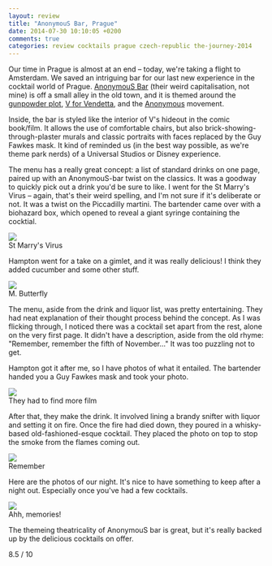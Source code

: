 ```yaml
---
layout: review
title: "AnonymouS Bar, Prague"
date: 2014-07-30 10:10:05 +0200
comments: true
categories: review cocktails prague czech-republic the-journey-2014
---
```


<div itemprop="description">

  <p>Our time in Prague is almost at an end – today, we're taking a flight to Amsterdam. We saved an intriguing bar for our last new experience in the cocktail world of Prague. <a href="http://www.anonymousbar.cz/cs"><span itemprop="itemreviewed">AnonymouS Bar</span></a> (their weird capitalisation, not mine) is off a small alley in the old town, and it is themed around the <a href="http://en.wikipedia.org/wiki/Gunpowder_Plot">gunpowder plot</a>, <a href="http://en.wikipedia.org/wiki/V_for_Vendetta">V for Vendetta</a>, and the <a href="http://en.wikipedia.org/wiki/Anonymous_(group)">Anonymous</a> movement.</p>

  <p>Inside, the bar is styled like the interior of V's hideout in the comic book/film. It allows the use of comfortable chairs, but also brick-showing-through-plaster murals and classic portraits with faces replaced by the Guy Fawkes mask. It kind of reminded us (in the best way possible, as we're theme park nerds) of a Universal Studios or Disney experience.</p>

  <p>The menu has a really great concept: a list of standard drinks on one page, paired up with an AnonymouS-bar twist on the classics. It was a goodway to quickly pick out a drink you'd be sure to like. I went for the St Marry's Virus – again, that's their weird spelling, and I'm not sure if it's deliberate or not. It was a twist on the Piccadilly martini. The bartender came over with a biohazard box, which opened to reveal a giant syringe containing the cocktial.</p>

  <div class="img">
    <a href="{{ root_url }}/images/the-journey/prague/cocktails/anon-st-marrys.jpg">
      <img src="/images/the-journey/prague/cocktails/anon-st-marrys.jpg">
    </a>
    <div class="alt">St Marry's Virus</div>
  </div>

  <p>Hampton went for a take on a gimlet, and it was really delicious! I think they added cucumber and some other stuff.</p>

  <div class="img">
    <a href="{{ root_url }}/images/the-journey/prague/cocktails/anon-butterfly.jpg">
      <img src="/images/the-journey/prague/cocktails/anon-butterfly.jpg">
    </a>
    <div class="alt">M. Butterfly</div>
  </div>

  <p>The menu, aside from the drink and liquor list, was pretty entertaining. They had neat explanation of their thought process behind the concept. As I was flicking through, I noticed there was a cocktail set apart from the rest, alone on the very first page. It didn't have a description, aside from the old rhyme: "Remember, remember the fifth of November..." It was too puzzling not to get.</p>

  <p>Hampton got it after me, so I have photos of what it entailed. The bartender handed you a Guy Fawkes mask and took your photo.</p>

  <div class="img">
    <a href="{{ root_url }}/images/the-journey/prague/cocktails/anon-photo.jpg">
      <img src="/images/the-journey/prague/cocktails/anon-photo.jpg">
    </a>
    <div class="alt">They had to find more film</div>
  </div>

  <p>After that, they make the drink. It involved lining a brandy snifter with liquor and setting it on fire. Once the fire had died down, they poured in a whisky-based old-fashioned-esque cocktail. They placed the photo on top to stop the smoke from the flames coming out.</p>

  <div class="img">
    <a href="{{ root_url }}/images/the-journey/prague/cocktails/anon-remember.jpg">
      <img src="/images/the-journey/prague/cocktails/anon-remember.jpg">
    </a>
    <div class="alt">Remember</div>
  </div>

  <p>Here are the photos of our night. It's nice to have something to keep after a night out. Especially once you've had a few cocktails.</p>

  <div class="img">
    <a href="{{ root_url }}/images/the-journey/prague/cocktails/anon-polaroid.jpg">
      <img src="/images/the-journey/prague/cocktails/anon-polaroid.jpg">
    </a>
    <div class="alt">Ahh, memories!</div>
  </div>

  <p><span itemprop="summary">The themeing theatricality of AnonymouS bar is great, but it's really backed up by the delicious cocktails on offer.</span></p>

  <p class="score">
    <span itemprop="rating" itemscope itemtype="http://data-vocabulary.org/Rating">
      <span itemprop="value">8.5</span> 
      <meta itemprop="best" content="10"/> / 10
    </span> 
  </p>
  
</div>